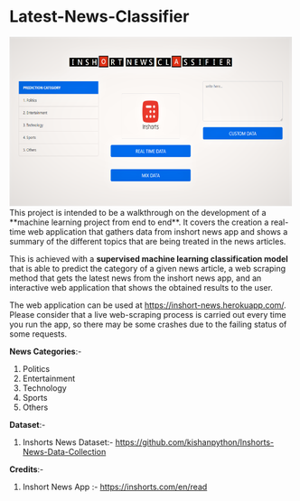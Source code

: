 # Latest-News-Classifier
<img src="/static/demo.png" width="500" height="300" />
This project is intended to be a walkthrough on the development of a **machine learning project from end to end**. It covers the creation a real-time web application that gathers data from inshort news app and shows a summary of the different topics that are being treated in the news articles.

This is achieved with a **supervised machine learning classification model** that is able to predict the category of a given news article, a web scraping method that gets the latest news from the inshort news app, and an interactive web application that shows the obtained results to the user.

The web application can be used at https://inshort-news.herokuapp.com/. Please consider that a live web-scraping process is carried out every time you run the app, so there may be some crashes due to the failing status of some requests.

**News Categories**:-
1. Politics
2. Entertainment
3. Technology
4. Sports
5. Others

**Dataset**:- 
1. Inshorts News Dataset:- https://github.com/kishanpython/Inshorts-News-Data-Collection

**Credits**:- 
1. Inshort News App :- https://inshorts.com/en/read

